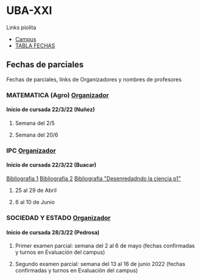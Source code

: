  #  UBA-XXI 
 
 Links piolita 
 
 - [Campus](https://www.ubaxxicampusvirtual.uba.ar/user/profile.php)
 - [TABLA FECHAS](https://github.com/Pebrd/UBA-XXI/blob/701683e5a01f94584343c7ab32a4627127246c6a/TABLA%20FECHAS%20MATE,%20IPC,%20SyE.pdf)

## Fechas de parciales 

Fechas de parciales, links de Organizadores y nombres de profesores 

### MATEMATICA (Agro) [Organizador](https://github.com/Pebrd/UBA-XXI/blob/1034039da859dec7047e388844211a664fecce02/Organizadores/Organizador_%20MateAgro_%201C_2022.pdf) 
#### Inicio de cursada 22/3/22 (Nuñez)

1) Semana del 2/5

2) Semana del 20/6  



### IPC [Organizador](https://github.com/Pebrd/UBA-XXI/blob/1034039da859dec7047e388844211a664fecce02/Organizadores/Organizador.pdf) 
#### Inicio de cursada 22/3/22 (Buacar)
[Bibliografia 1](https://github.com/Pebrd/UBA-XXI/blob/4602ccfe704ae3bad8f07d681e8e9a7ab549f700/Fuente%20Directa%20El%20origen%20de%20las%20Especies%20-%20Darwin%20U.%201%20IPC%20CI%20.pdf) [Bibliografia 2](https://github.com/Pebrd/UBA-XXI/blob/b27822055a373fc224796ae8e62a1de00ebcdde5/TeorasdelaCiencia-primerasaproximaciones-2016.pdf) [Bibliografia "Desenredadndo la ciencia p1"](https://github.com/Pebrd/UBA-XXI/blob/bd9f238344cb23cf2fd48f192631eb3439147c22/Bibliografia-IPC/Desenredando%20la%20ciencia%20-%201ra%20parte.pdf)



1) 25 al 29 de Abril 

2) 6 al 10 de Junio

### SOCIEDAD Y ESTADO [Organizador](https://github.com/Pebrd/UBA-XXI/blob/1034039da859dec7047e388844211a664fecce02/Organizadores/Organizador%20ICSE%201C%202022.pdf)
#### Inicio de cursada 28/3/22 (Pedrosa) 

1) Primer examen parcial: semana del 2 al 6 de mayo (fechas confirmadas y turnos en Evaluación del campus)

2) Segundo examen parcial: semana del 13 al 16 de junio 2022 (fechas confirmadas y turnos en Evaluación del campus)

